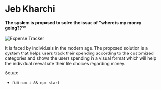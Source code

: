 # Jeb Kharchi

#### The system is proposed to solve the issue of “where is my money going???” 
![Expense Tracker](https://i.ibb.co/Njh09Zz/jeb-kharchi.jpg)


It is faced by individuals in the modern age. The proposed solution is a system that helps users track their spending according to the customized categories and shows the users spending in a visual format which will help the individual reevaluate their life choices regarding money.

Setup:
- run ```npm i && npm start```

